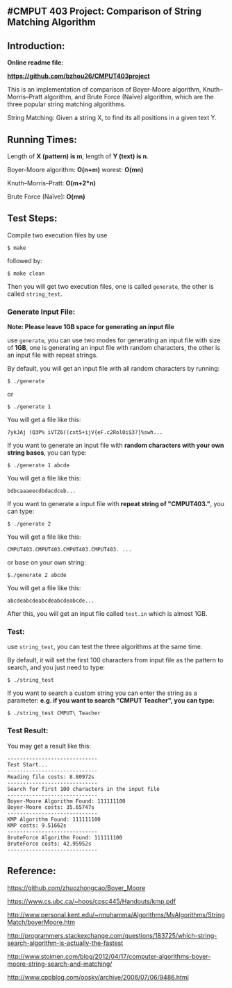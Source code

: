 #CMPUT 403 Project: Comparison of String Matching Algorithm
-
## Introduction:
**Online readme file:** 

**https://github.com/bzhou26/CMPUT403project**

This is an implementation of comparison of Boyer-Moore algorithm, Knuth–Morris–Pratt algorithm, and Brute Force (Naïve) algorithm, which are the three popular string matching algorithms.

String Matching:
Given a string X, to find its all positions in a given text Y.

## Running Times:
Length of **X (pattern) is m**, length of **Y (text) is n**.

Boyer-Moore algorithm: **O(n+m)** worest: **O(mn)**

Knuth–Morris–Pratt: **O(m+2*n)**

Brute Force (Naïve): **O(mn)**

## Test Steps:
Compile two execution files by use

```
$ make
```
followed by:

```
$ make clean
```
Then you will get two execution files, one is called `generate`, the other is called `string_test`.

### Generate Input File:

**Note: Please leave 1GB space for generating an input file**

use `generate`, you can use two modes for generating an input file with size of **1GB**, one is generating an input file with random characters, the other is an input file with repeat strings.

By default, you will get an input file with all random characters by running:

```
$ ./generate
```
or

```
$ ./generate 1
```
You will get a file like this:

```
7ykJAj (Q3P% iVTZ6((cxt5+ijV{eF.c2Rol0i$3?]%swh...
```

If you want to generate an input file with **random characters with your own string bases**, you can type:

```
$ ./generate 1 abcde
``` 
You will get a file like this:

```
bdbcaaaeecdbdacdceb...
``` 

If you want to generate a input file with **repeat string of "CMPUT403."**, you can type:

```
$ ./generate 2
```
You will get a file like this:

```
CMPUT403.CMPUT403.CMPUT403.CMPUT403. ...
```
or base on your own string:

```
$./generate 2 abcde
```
You will get a file like this:

```
abcdeabcdeabcdeabcdeabcde...
```

After this, you will get an input file called `test.in` which is almost 1GB.

### Test:
use `string_test`, you can test the three algorithms at the same time.

By default, it will set the first 100 characters from input file as the pattern to search, and you just need to type:

```
$ ./string_test
```
If you want to search a custom string you can enter the string as a parameter: **e.g. if you want to search "CMPUT Teacher", you can type:**

```
$ ./string_test CMPUT\ Teacher
```
### Test Result:
You may get a result like this:

```
-----------------------------
Test Start...
-----------------------------
Reading file costs: 8.80972s
-----------------------------
Search for first 100 characters in the input file
-----------------------------
Boyer-Moore Algorithm Found: 111111100
Boyer-Moore costs: 35.65747s
-----------------------------
KMP Algorithm Found: 111111100
KMP costs: 9.51662s
-----------------------------
BruteForce Algorithm Found: 111111100
BruteForce costs: 42.95952s
-----------------------------
```

## Reference:
https://github.com/zhuozhongcao/Boyer_Moore

https://www.cs.ubc.ca/~hoos/cpsc445/Handouts/kmp.pdf

http://www.personal.kent.edu/~rmuhamma/Algorithms/MyAlgorithms/StringMatch/boyerMoore.htm

http://programmers.stackexchange.com/questions/183725/which-string-search-algorithm-is-actually-the-fastest

http://www.stoimen.com/blog/2012/04/17/computer-algorithms-boyer-moore-string-search-and-matching/

http://www.cppblog.com/oosky/archive/2006/07/06/9486.html


